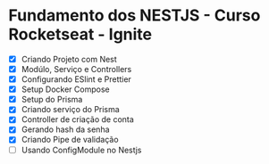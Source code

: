 # Fundamento dos NESTJS - Curso Rocketseat - Ignite

- [X] Criando Projeto com Nest
- [X] Modúlo, Serviço e Controllers
- [X] Configurando ESlint e Prettier
- [X] Setup Docker Compose
- [X] Setup do Prisma
- [X] Criando serviço do Prisma
- [X] Controller de criação de conta
- [X] Gerando hash da senha
- [X] Criando Pipe de validação
- [ ] Usando ConfigModule no Nestjs
